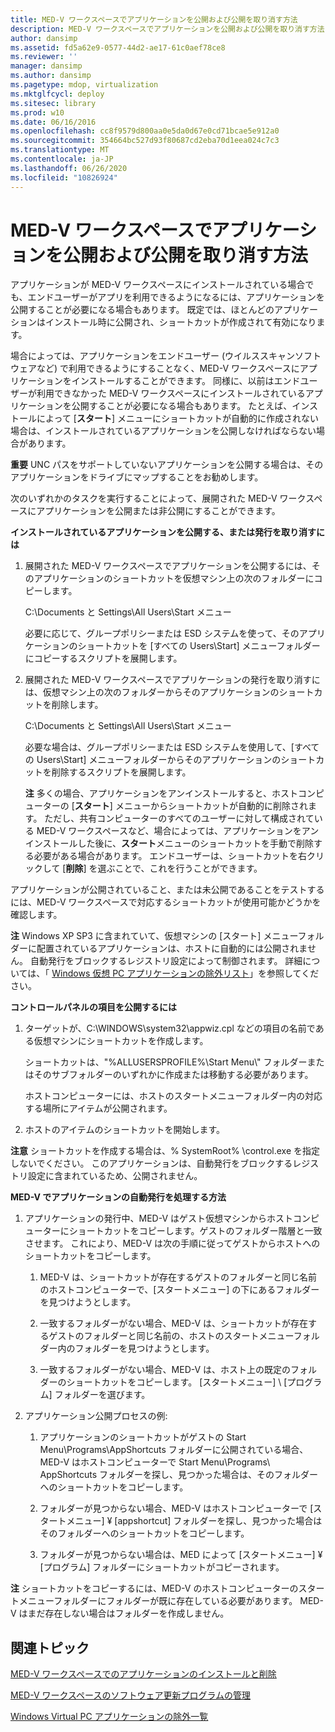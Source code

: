 ```yaml
---
title: MED-V ワークスペースでアプリケーションを公開および公開を取り消す方法
description: MED-V ワークスペースでアプリケーションを公開および公開を取り消す方法
author: dansimp
ms.assetid: fd5a62e9-0577-44d2-ae17-61c0aef78ce8
ms.reviewer: ''
manager: dansimp
ms.author: dansimp
ms.pagetype: mdop, virtualization
ms.mktglfcycl: deploy
ms.sitesec: library
ms.prod: w10
ms.date: 06/16/2016
ms.openlocfilehash: cc8f9579d800aa0e5da0d67e0cd71bcae5e912a0
ms.sourcegitcommit: 354664bc527d93f80687cd2eba70d1eea024c7c3
ms.translationtype: MT
ms.contentlocale: ja-JP
ms.lasthandoff: 06/26/2020
ms.locfileid: "10826924"
---
```

# MED-V ワークスペースでアプリケーションを公開および公開を取り消す方法


アプリケーションが MED-V ワークスペースにインストールされている場合でも、エンドユーザーがアプリを利用できるようになるには、アプリケーションを公開することが必要になる場合もあります。 既定では、ほとんどのアプリケーションはインストール時に公開され、ショートカットが作成されて有効になります。

場合によっては、アプリケーションをエンドユーザー (ウイルススキャンソフトウェアなど) で利用できるようにすることなく、MED-V ワークスペースにアプリケーションをインストールすることができます。 同様に、以前はエンドユーザーが利用できなかった MED-V ワークスペースにインストールされているアプリケーションを公開することが必要になる場合もあります。 たとえば、インストールによって [**スタート**] メニューにショートカットが自動的に作成されない場合は、インストールされているアプリケーションを公開しなければならない場合があります。

**重要** UNC パスをサポートしていないアプリケーションを公開する場合は、そのアプリケーションをドライブにマップすることをお勧めします。

 

次のいずれかのタスクを実行することによって、展開された MED-V ワークスペースにアプリケーションを公開または非公開にすることができます。

**インストールされているアプリケーションを公開する、または発行を取り消すには**

1.  展開された MED-V ワークスペースでアプリケーションを公開するには、そのアプリケーションのショートカットを仮想マシン上の次のフォルダーにコピーします。

    C:\\Documents と Settings\\All Users\\Start メニュー

    必要に応じて、グループポリシーまたは ESD システムを使って、そのアプリケーションのショートカットを [すべての Users\\Start] メニューフォルダーにコピーするスクリプトを展開します。

2.  展開された MED-V ワークスペースでアプリケーションの発行を取り消すには、仮想マシン上の次のフォルダーからそのアプリケーションのショートカットを削除します。

    C:\\Documents と Settings\\All Users\\Start メニュー

    必要な場合は、グループポリシーまたは ESD システムを使用して、[すべての Users\\Start] メニューフォルダーからそのアプリケーションのショートカットを削除するスクリプトを展開します。

    **注** 多くの場合、アプリケーションをアンインストールすると、ホストコンピューターの [**スタート**] メニューからショートカットが自動的に削除されます。 ただし、共有コンピューターのすべてのユーザーに対して構成されている MED-V ワークスペースなど、場合によっては、アプリケーションをアンインストールした後に、**スタート**メニューのショートカットを手動で削除する必要がある場合があります。 エンドユーザーは、ショートカットを右クリックして [**削除**] を選ぶことで、これを行うことができます。

     

アプリケーションが公開されていること、または未公開であることをテストするには、MED-V ワークスペースで対応するショートカットが使用可能かどうかを確認します。

**注** Windows XP SP3 に含まれていて、仮想マシンの [スタート] メニューフォルダーに配置されているアプリケーションは、ホストに自動的には公開されません。 自動発行をブロックするレジストリ設定によって制御されます。 詳細については、「 [Windows 仮想 PC アプリケーションの除外リスト](windows-virtual-pc-application-exclude-list.md)」を参照してください。

 

**コントロールパネルの項目を公開するには**

1.  ターゲットが、C:\\WINDOWS\\system32\\appwiz.cpl などの項目の名前である仮想マシンにショートカットを作成します。

    ショートカットは、"%ALLUSERSPROFILE%\\Start Menu\\" フォルダーまたはそのサブフォルダーのいずれかに作成または移動する必要があります。

    ホストコンピューターには、ホストのスタートメニューフォルダー内の対応する場所にアイテムが公開されます。

2.  ホストのアイテムのショートカットを開始します。

**注意** ショートカットを作成する場合は、% SystemRoot% \\control.exe を指定しないでください。 このアプリケーションは、自動発行をブロックするレジストリ設定に含まれているため、公開されません。

 

**MED-V でアプリケーションの自動発行を処理する方法**

1.  アプリケーションの発行中、MED-V はゲスト仮想マシンからホストコンピューターにショートカットをコピーします。ゲストのフォルダー階層と一致させます。 これにより、MED-V は次の手順に従ってゲストからホストへのショートカットをコピーします。

    1.  MED-V は、ショートカットが存在するゲストのフォルダーと同じ名前のホストコンピューターで、[スタートメニュー] の下にあるフォルダーを見つけようとします。

    2.  一致するフォルダーがない場合、MED-V は、ショートカットが存在するゲストのフォルダーと同じ名前の、ホストのスタートメニューフォルダー内のフォルダーを見つけようとします。

    3.  一致するフォルダーがない場合、MED-V は、ホスト上の既定のフォルダーのショートカットをコピーします。 [スタートメニュー] \\ [プログラム] フォルダーを選びます。

2.  アプリケーション公開プロセスの例:

    1.  アプリケーションのショートカットがゲストの Start Menu\\Programs\\AppShortcuts フォルダーに公開されている場合、MED-V はホストコンピューターで Start Menu\\Programs\\ AppShortcuts フォルダーを探し、見つかった場合は、そのフォルダーへのショートカットをコピーします。

    2.  フォルダーが見つからない場合、MED-V はホストコンピューターで [スタートメニュー] ¥ [appshortcut] フォルダーを探し、見つかった場合はそのフォルダーへのショートカットをコピーします。

    3.  フォルダーが見つからない場合は、MED によって [スタートメニュー] ¥ [プログラム] フォルダーにショートカットがコピーされます。

**注** ショートカットをコピーするには、MED-V のホストコンピューターのスタートメニューフォルダーにフォルダーが既に存在している必要があります。 MED-V はまだ存在しない場合はフォルダーを作成しません。

 

## 関連トピック


[MED-V ワークスペースでのアプリケーションのインストールと削除](installing-and-removing-an-application-on-the-med-v-workspace.md)

[MED-V ワークスペースのソフトウェア更新プログラムの管理](managing-software-updates-for-med-v-workspaces.md)

[Windows Virtual PC アプリケーションの除外一覧](windows-virtual-pc-application-exclude-list.md)

 

 





